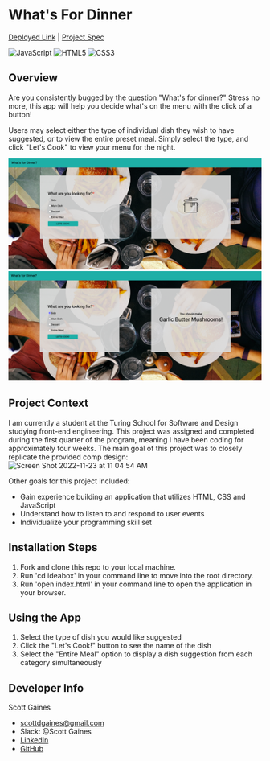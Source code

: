 # What's For Dinner
[Deployed Link](https://scottdgaines.github.io/whats-for-dinner/) | [Project Spec](https://frontend.turing.edu/projects/module-1/dinner.html)

![JavaScript](https://img.shields.io/badge/javascript-%23323330.svg?style=for-the-badge&logo=javascript&logoColor=%23F7DF1E)
![HTML5](https://img.shields.io/badge/html5-%23E34F26.svg?style=for-the-badge&logo=html5&logoColor=white)
![CSS3](https://img.shields.io/badge/css3-%231572B6.svg?style=for-the-badge&logo=css3&logoColor=white)

## Overview
Are you consistently bugged by the question "What's for dinner?" Stress no more, this app will help you decide what's on the menu with the click of a button!

Users may select either the type of individual dish they wish to have suggested, or to view the entire preset meal. Simply select the type, and click "Let's Cook" to view your menu for the night.

![Preview Image](assets/whats-for-dinner-screenshot.png)
![Preview Image](assets/whats-for-dinner-usability.png)

## Project Context
I am currently a student at the Turing School for Software and Design studying front-end engineering. This project was assigned and completed during the first quarter of the program, meaning I have been coding for approximately four weeks. The main goal of this project was to closely replicate the provided comp design:
![Screen Shot 2022-11-23 at 11 04 54 AM](https://user-images.githubusercontent.com/103966650/203617878-23be81da-ca56-485c-93d6-48fcff9cb300.png)

Other goals for this project included:
- Gain experience building an application that utilizes HTML, CSS and JavaScript
- Understand how to listen to and respond to user events
- Individualize your programming skill set

## Installation Steps

1. Fork and clone this repo to your local machine.
2. Run 'cd ideabox' in your command line to move into the root directory.
3. Run 'open index.html' in your command line to open the application in your browser.

## Using the App

1. Select the type of dish you would like suggested
2. Click the "Let's Cook!" button to see the name of the dish
3. Select the "Entire Meal" option to display a dish suggestion from each category simultaneously

## Developer Info
Scott Gaines
- scottdgaines@gmail.com
- Slack: @Scott Gaines
- [LinkedIn](www.linkedin.com/in/scottdgainesfe)
- [GitHub](https://github.com/scottdgaines)
